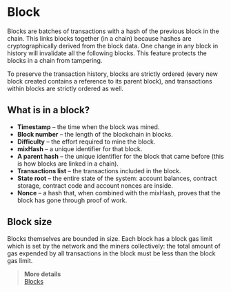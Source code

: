 # Block

Blocks are batches of transactions with a hash of the previous block in the chain. This links blocks together (in a chain) because hashes are cryptographically derived from the block data. One change in any block in history will invalidate all the following blocks. This feature protects the blocks in a chain from tampering.  

To preserve the transaction history, blocks are strictly ordered (every new block created contains a reference to its parent block), and transactions within blocks are strictly ordered as well.

## What is in a block?

* **Timestamp** – the time when the block was mined.
* **Block number** – the length of the blockchain in blocks.
* **Difficulty** – the effort required to mine the block.
* **mixHash** – a unique identifier for that block.
* **A parent hash** – the unique identifier for the block that came before (this is how blocks are linked in a chain).
* **Transactions list** – the transactions included in the block.
* **State root** – the entire state of the system: account balances, contract storage, contract code and account nonces are inside.
* **Nonce** – a hash that, when combined with the mixHash, proves that the block has gone through proof of work.

## Block size

Blocks themselves are bounded in size. Each block has a block gas limit which is set by the network and the miners collectively: the total amount of gas expended by all transactions in the block must be less than the block gas limit.

> **More details**  
> [Blocks](https://ethereum.org/en/developers/docs/blocks/)